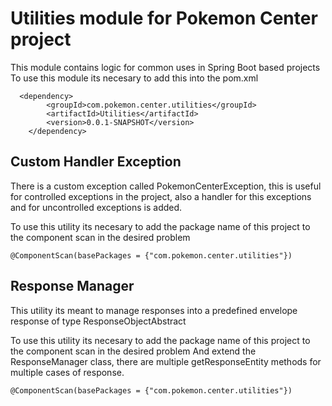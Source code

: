 # Utilities module for Pokemon Center project
This module contains logic for common uses in Spring Boot based projects
To use this module its necesary to add this into the pom.xml

      <dependency>
            <groupId>com.pokemon.center.utilities</groupId>
            <artifactId>Utilities</artifactId>
            <version>0.0.1-SNAPSHOT</version>
        </dependency>

## Custom Handler Exception
There is a custom exception called PokemonCenterException, this is useful for controlled
exceptions in the project, also a handler for this exceptions and for uncontrolled exceptions is added.

To use this utility its necesary to add the package name of this project to the component scan in the desired problem

`@ComponentScan(basePackages = {"com.pokemon.center.utilities"})`

## Response Manager
This utility its meant to manage responses into a predefined envelope response of type ResponseObjectAbstract

To use this utility its necesary to add the package name of this project to the component scan in the desired problem
And extend the ResponseManager class, there are multiple getResponseEntity methods for multiple cases of response.

`@ComponentScan(basePackages = {"com.pokemon.center.utilities"})`

